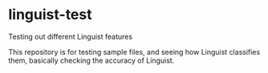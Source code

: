 # linguist-test
Testing out different Linguist features

This repository is for testing sample files, and seeing how Linguist classifies them, basically checking the accuracy of Linguist.
